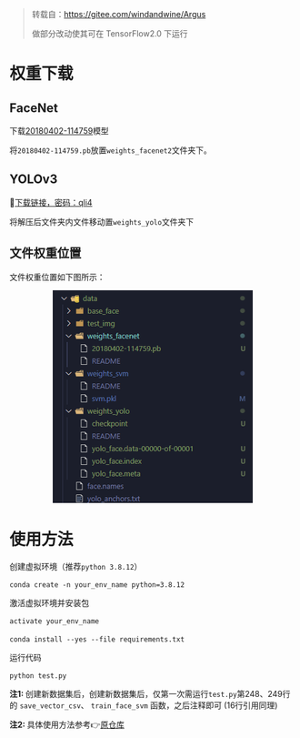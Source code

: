 > 转载自：https://gitee.com/windandwine/Argus
>
> 做部分改动使其可在 TensorFlow2.0 下运行

# 权重下载

## FaceNet

下载[20180402-114759](https://drive.google.com/open?id=1EXPBSXwTaqrSC0OhUdXNmKSh9qJUQ55-)模型

将`20180402-114759.pb`放置`weights_facenet2`文件夹下。

## YOLOv3

🔗[下载链接，密码：qli4](https://pan.baidu.com/s/1ifCaB2ASPQFPN1XGPGyplg)

将解压后文件夹内文件移动置`weights_yolo`文件夹下

## 文件权重位置

文件权重位置如下图所示：

<div align=center> 
    <img src="https://github.com/laugh12321/yolov3-face-recognition/blob/main/data/file_tree.png" />
</div>

# 使用方法

创建虚拟环境（推荐`python 3.8.12`）

```
conda create -n your_env_name python=3.8.12
```

激活虚拟环境并安装包

```
activate your_env_name

conda install --yes --file requirements.txt
```

运行代码

```
python test.py
```

<b>注1: </b>创建新数据集后，创建新数据集后，仅第一次需运行`test.py`第248、249行的 `save_vector_csv`、 `train_face_svm` 函数，之后注释即可 (16行引用同理)

<b>注2: </b>具体使用方法参考👉[原仓库](https://gitee.com/windandwine/Argus/blob/master/README.md)